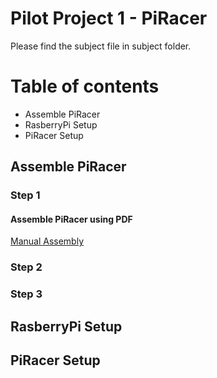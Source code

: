 # Pilot Project 1 - PiRacer
Please find the subject file in subject folder.
# Table of contents
- Assemble PiRacer
- RasberryPi Setup
- PiRacer Setup
## Assemble PiRacer
### Step 1
#### Assemble PiRacer using PDF
[Manual Assembly](https://www.waveshare.com/w/upload/a/a2/Piracer_pro_ai_kit-en2.pdf)
### Step 2
### Step 3
## RasberryPi Setup
## PiRacer Setup
